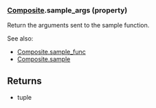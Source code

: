 ### [Composite](Composite.md).sample_args (property)




Return the arguments sent to the sample function.

See also:

* [Composite.sample_func](Composite.sample_func.md)
* [Composite.sample](Composite.sample.md)

Returns
--------
* tuple

